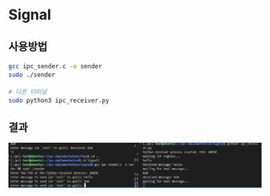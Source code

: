 # Signal

## 사용방법
```bash
gcc ipc_sender.c -o sender
sudo ./sender

# 다른 터미널
sudo python3 ipc_receiver.py
```

## 결과
![](./img/image.png)